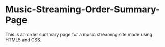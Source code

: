 # Music-Streaming-Order-Summary-Page
This is an order summary page for a music streaming site made using HTML5 and CSS.
